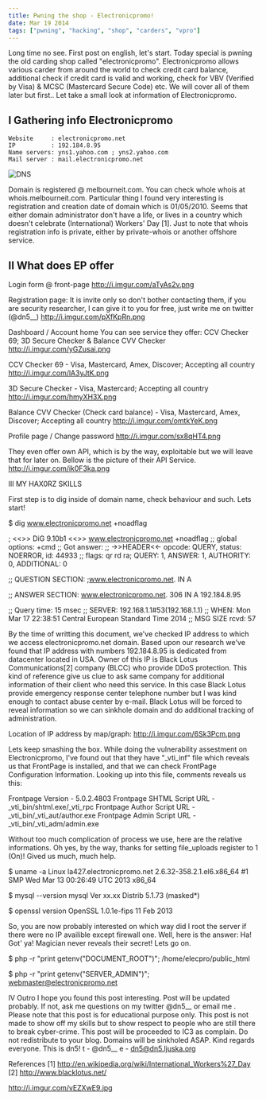 ```yaml
---
title: Pwning the shop - Electronicpromo!
date: Mar 19 2014
tags: ["pwning", "hacking", "shop", "carders", "vpro"]
---
```


Long time no see. First post on english, let's start. Today special is pwning the old carding shop called "electronicpromo". Electronicpromo allows various carder from around the world to check credit card balance, additional check if credit card is valid and working, check for VBV (Verified by Visa) & MCSC (Mastercard Secure Code) etc. We will cover all of them later but first.. Let take a small look at information of Electronicpromo.

## I Gathering info Electronicpromo  
  
    Website     : electronicpromo.net
    IP          : 192.184.8.95
    Name servers: yns1.yahoo.com ; yns2.yahoo.com
    Mail server : mail.electronicpromo.net

![DNS](http://i.imgur.com/Xn9eHVK.png)

 Domain is registered @ melbourneit.com. You can check whole whois at whois.melbourneit.com. Particular thing I found very interesting is registration and creation date of domain which is 01/05/2010. Seems that either domain administrator don't have a life, or lives in a country which doesn't celebrate (International) Workers' Day [1]. Just to note that whois registration info is private, either by private-whois or another offshore service.

## II What does EP offer

Login form @ front-page
http://i.imgur.com/aTyAs2v.png

Registration page: It is invite only so don't bother contacting them, if you are security researcher, I can give it to you for free, just write me on twitter (@dn5__)
http://i.imgur.com/pXfKpRn.png

Dashboard / Account home
You can see service they offer: CCV Checker 69; 3D Secure Checker & Balance CVV Checker
http://i.imgur.com/yGZusai.png

 CCV Checker 69 - Visa, Mastercard, Amex, Discover; Accepting all country
http://i.imgur.com/lA3yJtK.png

 3D Secure Checker - Visa, Mastercard; Accepting all country
http://i.imgur.com/hmyXH3X.png

 Balance CVV Checker (Check card balance) - Visa, Mastercard, Amex, Discover; Accepting all country
http://i.imgur.com/omtkYeK.png

 Profile page / Change password
http://i.imgur.com/sx8qHT4.png

 They even offer own API, which is by the way, exploitable but we will leave that for later on. Bellow is the picture of their API Service. 
http://i.imgur.com/ik0F3ka.png

III MY HAX0RZ SKILLS

First step is to dig inside of domain name, check behaviour and such. Lets start!

$ dig www.electronicpromo.net +noadflag

; <<>> DiG 9.10b1 <<>> www.electronicpromo.net +noadflag
;; global options: +cmd
;; Got answer:
;; ->>HEADER<<- opcode: QUERY, status: NOERROR, id: 44933
;; flags: qr rd ra; QUERY: 1, ANSWER: 1, AUTHORITY: 0, ADDITIONAL: 0

;; QUESTION SECTION:
;www.electronicpromo.net.       IN      A

;; ANSWER SECTION:
www.electronicpromo.net. 306    IN      A       192.184.8.95

;; Query time: 15 msec
;; SERVER: 192.168.1.1#53(192.168.1.1)
;; WHEN: Mon Mar 17 22:38:51 Central European Standard Time 2014
;; MSG SIZE  rcvd: 57


By the time of writting this document, we've checked IP address to which we access electronicpromo.net domain. Based upon our research we've found that IP address with numbers 192.184.8.95 is dedicated from datacenter located in USA. Owner of this IP is Black Lotus Communications[2] company (BLCC) who provide DDoS protection. This kind of reference give us clue to ask same company for additional information of their client who need this service. In this case Black Lotus provide emergency response center telephone number but I was kind enough to contact abuse center by e-mail. Black Lotus will be forced to reveal information so we can sinkhole domain and do additional tracking of administration.

Location of IP address by map/graph:
http://i.imgur.com/6Sk3Pcm.png

 Lets keep smashing the box. While doing the vulnerability assestment on Electronicpromo, I've found out that they have "_vti_inf" file which reveals us that FrontPage is installed, and that we can check FrontPage Configuration Information. Looking up into this file, comments reveals us this:

Frontpage Version 			- 	5.0.2.4803
Frontpage SHTML Script URL 	- 	_vti_bin/shtml.exe/_vti_rpc
Frontpage Author Script URL - 	_vti_bin/_vti_aut/author.exe
Frontpage Admin Script URL 	- 	_vti_bin/_vti_adm/admin.exe


Without too much complication of process we use, here are the relative informations. Oh yes, by the way, thanks for setting file_uploads register to 1 (On)! Gived us much, much help.

$ uname -a
Linux la427.electronicpromo.net 2.6.32-358.2.1.el6.x86_64 #1 SMP Wed Mar 13 00:26:49 UTC 2013 x86_64


$ mysql --version
mysql  Ver xx.xx Distrib 5.1.73 (masked*)


$ openssl version
OpenSSL 1.0.1e-fips 11 Feb 2013


So, you are now probably interested on which way did I root the server if there were no IP availible except firewall one. Well, here is the answer: Ha! Got' ya! Magician never reveals their secret! Lets go on.

$ php -r "print getenv("DOCUMENT_ROOT")";
/home/elecpro/public_html

$ php -r "print getenv("SERVER_ADMIN")";
webmaster@electronicpromo.net

IV Outro
 I hope you found this post interesting. Post will be updated probably. If not, ask me questions on my twitter @dn5__ or email me . Please note that this post is for educational purpose only. This post is not made to show off my skills but to show respect to people who are still there to break cyber-crime. This post will be proceeded to IC3 as complain. Do not redistribute to your blog. Domains will be sinkholed ASAP.
Kind regards everyone. This is dn5!
t - @dn5__
e - <dn5@dn5.ljuska.org> 

References
[1] http://en.wikipedia.org/wiki/International_Workers%27_Day
[2] http://www.blacklotus.net/

http://i.imgur.com/vEZXwE9.jpg
